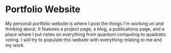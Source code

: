 # Portfolio Website
My personal portfolio website is where I post the things I'm working on and thinking about. It features a project page, a blog, a publications page, and a place where I put notes on everything from quantum computing to quadratic voting. I will try to populate this website with everything relating to me and my work.
